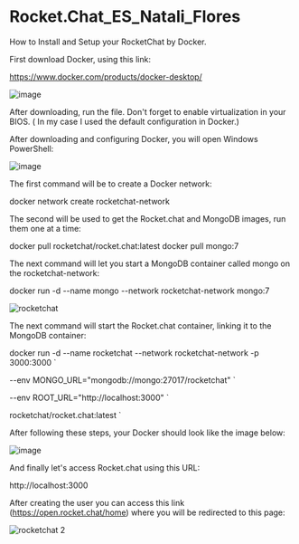# Rocket.Chat_ES_Natali_Flores
How to Install and Setup your RocketChat by Docker.

First download Docker, using this link:

https://www.docker.com/products/docker-desktop/

![image](https://github.com/NataliRegina/Rocket.Chat_ES_Natali_Flores/assets/166416048/8c49c3f4-5371-49ff-a35a-542b88a43a5d)

After downloading, run the file. Don't forget to enable virtualization in your BIOS. ( In my case I used the default configuration in Docker.)

After downloading and configuring Docker, you will open Windows PowerShell:

![image](https://github.com/NataliRegina/Rocket.Chat_ES_Natali_Flores/assets/166416048/36f3c9d7-e943-49fd-bc27-bd7fe544534c)

The first command will be to create a Docker network:

docker network create rocketchat-network

The second will be used to get the Rocket.chat and MongoDB images, run them one at a time:

docker pull rocketchat/rocket.chat:latest
docker pull mongo:7

The next command will let you start a MongoDB container called mongo on the rocketchat-network:

docker run -d --name mongo --network rocketchat-network mongo:7

![rocketchat](https://github.com/NataliRegina/Rocket.Chat_ES_Natali_Flores/assets/166416048/8f1de8c6-fc6d-44ab-8fed-fe702e2bac75)

The next command will start the Rocket.chat container, linking it to the MongoDB container:

docker run -d --name rocketchat --network rocketchat-network -p 3000:3000 `

--env MONGO_URL="mongodb://mongo:27017/rocketchat" `

--env ROOT_URL="http://localhost:3000" `

rocketchat/rocket.chat:latest `

After following these steps, your Docker should look like the image below:

![image](https://github.com/NataliRegina/Rocket.Chat_ES_Natali_Flores/assets/166416048/f4ddcf62-8a33-4daa-a1f4-213d34dfc29a)

And finally let's access Rocket.chat using this URL:

http://localhost:3000

After creating the user you can access this link (https://open.rocket.chat/home) where you will be redirected to this page:

![rocketchat 2](https://github.com/NataliRegina/Rocket.Chat_ES_Natali_Flores/assets/166416048/85063a75-bd3e-49dc-8c09-41669b559eec)









